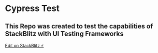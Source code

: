 # Cypress Test

## This Repo was created to test the capabilities of StackBlitz with UI Testing Frameworks

[Edit on StackBlitz ⚡️](https://stackblitz.com/edit/node-os38ma)
